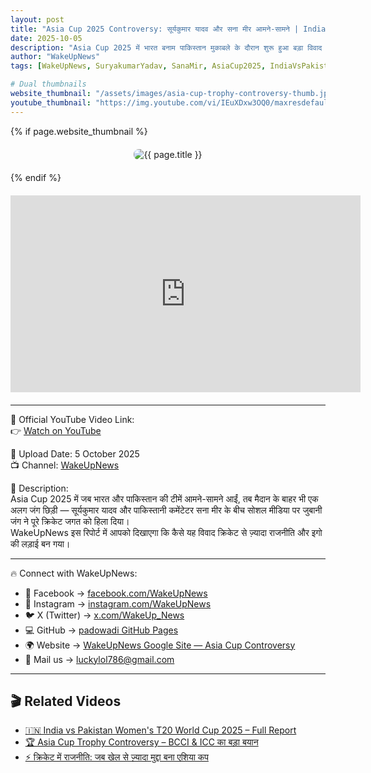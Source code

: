 ```yaml
---
layout: post
title: "Asia Cup 2025 Controversy: सूर्यकुमार यादव और सना मीर आमने-सामने | India vs Pakistan Clash"
date: 2025-10-05
description: "Asia Cup 2025 में भारत बनाम पाकिस्तान मुकाबले के दौरान शुरू हुआ बड़ा विवाद — जब सूर्यकुमार यादव और सना मीर के बीच सोशल मीडिया पर तगड़ा टकराव देखने को मिला। WakeUpNews की रिपोर्ट में जानिए पूरा सच।"
author: "WakeUpNews"
tags: [WakeUpNews, SuryakumarYadav, SanaMir, AsiaCup2025, IndiaVsPakistan, CricketNews, Controversy, WomenT20]

# Dual thumbnails
website_thumbnail: "/assets/images/asia-cup-trophy-controversy-thumb.jpg"
youtube_thumbnail: "https://img.youtube.com/vi/IEuXDxw3OQ0/maxresdefault.jpg"
---
```


<!-- Website Thumbnail -->
{% if page.website_thumbnail %}
<div class="post-thumbnail" style="text-align:center; margin: 20px 0;">
  <img src="{{ page.website_thumbnail }}" alt="{{ page.title }}" style="max-width:100%; height:auto; border-radius:8px;">
</div>
{% endif %}

<!-- Video Embed -->
<div class="video-container" style="text-align:center; margin: 20px 0;">
  <iframe width="560" height="315"
    src="https://www.youtube.com/embed/IEuXDxw3OQ0?si=zu9WQKHkielS1Ivg"
    title="Asia Cup 2025 | Suryakumar Yadav vs Sana Mir Controversy | WakeUpNews"
    frameborder="0"
    allow="accelerometer; autoplay; clipboard-write; encrypted-media; gyroscope; picture-in-picture; web-share"
    referrerpolicy="strict-origin-when-cross-origin"
    allowfullscreen>
  </iframe>
</div>

---

🎥 Official YouTube Video Link:  
👉 [Watch on YouTube](https://www.youtube.com/watch?v=IEuXDxw3OQ0)

📅 Upload Date: 5 October 2025  
📺 Channel: [WakeUpNews](https://www.youtube.com/@WakeUpNewsOfficial)

🧠 Description:  
Asia Cup 2025 में जब भारत और पाकिस्तान की टीमें आमने-सामने आईं, तब मैदान के बाहर भी एक अलग जंग छिड़ी — सूर्यकुमार यादव और पाकिस्तानी कमेंटेटर सना मीर के बीच सोशल मीडिया पर जुबानी जंग ने पूरे क्रिकेट जगत को हिला दिया।  
WakeUpNews इस रिपोर्ट में आपको दिखाएगा कि कैसे यह विवाद क्रिकेट से ज़्यादा राजनीति और इगो की लड़ाई बन गया।

---

🔥 Connect with WakeUpNews:

- 🔵 Facebook → [facebook.com/WakeUpNews](https://facebook.com/WakeUpNews)  
- 📸 Instagram → [instagram.com/WakeUpNews](https://instagram.com/WakeUpNews)  
- 🐦 X (Twitter) → [x.com/WakeUp_News](https://x.com/WakeUp_News)  
- 💻 GitHub → [padowadi GitHub Pages](https://padowadi.github.io/wakeupnews-site/)  
- 🌍 Website → [WakeUpNews Google Site — Asia Cup Controversy](https://sites.google.com/view/wakeupnews2020/asia-cup-and-nidha-mir-surya-kimar-controversy)  
- 📧 Mail us → [luckylol786@gmail.com](mailto:luckylol786@gmail.com)

---

## 🎬 Related Videos

<ul>
  <li><a href="/2025/09/29/india-pakistan-womens-t20-worldcup.html">🇮🇳 India vs Pakistan Women's T20 World Cup 2025 – Full Report</a></li>
  <li><a href="/2025/09/21/asia-cup-trophy-controversy.html">🏆 Asia Cup Trophy Controversy – BCCI & ICC का बड़ा बयान</a></li>
  <li><a href="/2025/09/18/cricket-politics-india-pakistan.html">⚡ क्रिकेट में राजनीति: जब खेल से ज़्यादा मुद्दा बना एशिया कप</a></li>
</ul>
